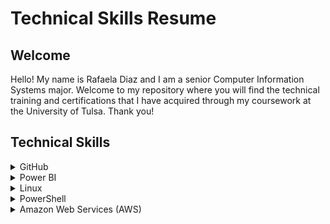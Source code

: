 <h1>Technical Skills Resume</h1>
<h2>Welcome</h2>
Hello! My name is Rafaela Diaz and I am a senior Computer Information Systems major. Welcome to my repository where you will find the technical training and certifications that I have acquired through my coursework at the University of Tulsa. Thank you!

<h2>Technical Skills</h2>
<details><summary>GitHub</summary>
<br /> I completed the following courses in the <a href="https://lab.github.com/courses">GitHub Learning Lab</a>. These courses helped me understand the basic Github workflow and taught me many useful fundamental Github skills such as how to stand up static pages, create and manage pull requests, facilitate collaboration, the use of Markdown and HTML to format webpages, and more.<br />
<br></br>
<h4>Courses:</h4>
<ul>
<li>Introduction to GitHub</li>
<li>Communicating using Markdown</li>
<li>Uploading your project to Github</li>
<li>GitHub Pages</li>
<li>Reviewing pull requests</li>
<li>Managing merge conflicts</li>
<li>Securing your workflows</li>
</ul>
<br />
<img src="firstday.png" alt="Github First Day Learning Path photo" />
<img src="firstweek.png" alt="Github First Week Learning Path photo" />
<img src="profile.png" alt="Github Profile RD photo" />
<br />
<br />
</details> 
          
<details><summary>Power BI</summary>
<br> I completed the <a href="https://www.edx.org/course/analyzing-and-visualizing-data-with-power-bi-0">Analyzing and Visualizing Data with Power BI</a> course on edX and completed the following courses. These courses taught me how to input data from different data sources, create interactive visual reports, add and modify elements on a dashboard, and transform and interpret different kinds of data.<br>
<br></br>
        <h4>Courses:</h4> 
        <ul>
        <li>Power BI Desktop Data Transformations</li>
        <li>Power BI Desktop Modelling</li>
        <li>Power BI Desktop Visualization</li>
        <li>Power BI Service</li>
        <li>Working with Excel</li>
        <li>Direct Connectivity</li>
        <li>Developer API</li>
        <li>Mobile App</li>
        </ul>
        <br>
        <img src="PowerBICourse.png" alt="Power BI Course Completion">
        <br>
        <br></br>
        After completing the Power BI edX course, I created the following dashboard using the <a                                       href="https://docs.microsoft.com/en-us/power-bi/sample-datasets#the-power-bi-samples-as-excel-files">Supplier Quality         Analysis sample data</a> provided by Microsoft. This dashboard shows the skills and knowledge I have gained throughout         this course, by using different visualization charts to effectively represent and communicate complex datasets.
        Click the following link to watch a demonstration of my Power BI dashboard: <a                                                 href="https://youtu.be/b664ZzpZtSk">Rafaela Diaz Supplier Quality Analysis Dashboard Video</a>.
        A link to my shared Dashboard in PowerB is also available here: <a href="https://app.powerbi.com/groups/me/dashboards/3edb2d08-7596-4fa2-a038-d77650484157?ctid=d4ff013c-62b7-4167-924f-               5bd93e8202d3">Rafaela Diaz Supplier Quality Analysis Dashboard in Power BI</a>.
        <br>
        <br></br>
        <img src="Dashboard Rafaela.png" alt="Power BI dashboard photo">
        <br>
        <br>
     
  </details>
  <details><summary>Linux</summary></details>
  <details><summary>PowerShell</summary></details>
  <details><summary>Amazon Web Services (AWS)</summary></details>

        

 
